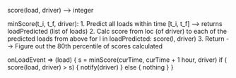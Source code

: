 score(load, driver) --> integer

minScore(t_i, t_f, driver):
    1. Predict all loads within time [t_i, t_f]
        --> returns loadPredicted (list of loads)
    2. Calc score from loc (of driver) to each of the predicted loads from above
        for l in loadPredicted:
            score(l, driver)
    3. Return --> Figure out the 80th percentile of scores calculated

onLoadEvent => (load) {
    s = minScore(curTime, curTime + 1 hour, driver)
    if ( score(load, driver) > s) {
        notify(driver)
    } else {
        nothing
    }
}